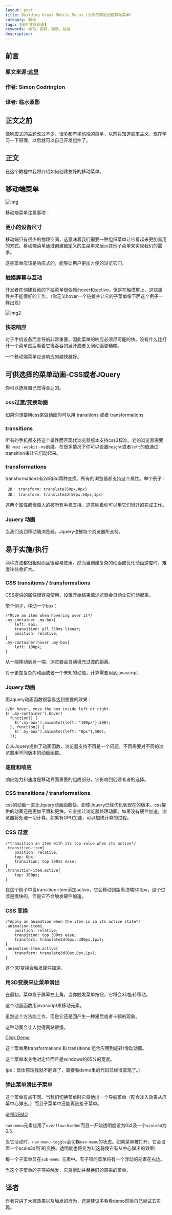 ```yaml
---
layout: post
title: Building Great Mobile Menus (为你的网站创建移动菜单）
category: 翻译
tags: [国外文章翻译]
keywords: 学习，资料，程序，前端
description: 
---
```


## 前言

### 原文来源:[这里](http://www.sitepoint.com/building-great-mobile-menus-website/)

### 作者: Simon Codrington


### 译者: 临水照影


## 正文之前

像响应式的主题改过不少，很多都有移动端的菜单，以前只知道拿来主义，现在学习一下原理，以后就可以自己开发组件了。

## 正文

在这个教程中我将介绍如何创建友好的移动菜单。


## 移动端菜单

![img](http://img.haoqiao.me//mobile1.jpg)

移动端菜单注意事项：

### 更小的设备尺寸

移动端只有很少的物理空间，这意味着我们需要一种组织菜单让它看起来更加易用的方式。移动端菜单通过创建自定义的主菜单来展示其他子菜单来实现我们的需求。

这些菜单应该是响应式的，能够让用户更加方便的浏览它们。

### 触摸屏幕与互动

开发者在创建互动的下拉菜单很依赖:hover和:active。但是在触摸屏上，这些属性并不能很好的工作。（你无法hover一个链接并让它的子菜单像下面这个例子一样出现）

![img2](http://img.haoqiao.me//mobile2.jpg)


### 快速响应

对于手机设备而言导航非常重要。因此菜单的响应必须尽可能的快。没有什么比打开一个菜单然后看着它慢吞吞的展开或者关闭动画更糟糕。

一个移动端菜单应该响应的越快越好。

## 可供选择的菜单动画-CSS或者JQuery

你可以选择自己觉得合适的。

### css过渡/变换动画

如果你想要用css来做动画你可以用 transitions 或者 transformations


### transitions 

所有的手机都支持这个属性而且现代浏览器版本支持css3标准。老的浏览器需要用 `-moz` `-webkit` `-ms`前缀。在很多情况下你可以设置`height`或者`left`的值通过transition来让它们动起来。

### transformations

transformations有2d和3d两种变换。所有的浏览器都支持这个属性。举个例子：
    
     2D： transform: translate(50px,0px) 
     3D： transform: translate3d(50px,50px,1px)

这两个属性都很惊人的被所有手机支持。这意味着你可以用它们很好的完成工作。

### Jquery 动画

当我们谈到移动端浏览器，Jquery也被每个浏览器所支持。

## 易于实施/执行

两种方法都很相似而且很容易使用。然而当创建复杂的动画或优化动画速度时，难度往往会扩大。

### CSS transitions / transformations

CSS提供的属性很容易使用，设置开始结束值浏览器会自动让它们动起来。

举个例子，移动一个box：
    
    /*Move an item when hovering over it*/
    .my-container .my-box{
        left: 0px;
        transition: all 350ms linear;
        position: relative;
    }
    .my-container:hover .my-box{
        left: 100px;
    }
    
从一端移动到另一端，浏览器会自动填充过渡的距离。

对于更加复杂的动画或者一个未知的动值，计算需要用到javascript.

### Jquery 动画

用Jquery动画函数很容易达到想要的效果：
    
    //On hover, move the box inside left or right
    $('.my-container').hover(
      function() {
        $('.my-box').animate({left: "100px"},500);
      }, function() {
        $('.my-box').animate({left: "0px"},500);
      });

自从Jquery提供了动画函数，浏览器支持不再是一个问题。不再需要对不同的浏览器用不同版本的动画函数。

### 速度和响应

响应能力和速度是移动界面重要的组成部分，它影响到创建者者的选择。

### CSS transitions / transformations

css的动画一直比Jquery动画函数快。即使Jquery已经优化到现在的版本。css提供的动画还是更加平滑和更快。它直接让浏览器处理动画。如果没有硬件加速，浏览器将处理一切计算。如果有GPU加速，可以加快计算的过程。

### CSS 过渡

    /*transition an item with its top value when its active*/
    .transition-item{
        position: relative;
        top: 0px;
        transition: top 300ms ease;
    }
    .transition-item.active{
        top: 300px;
    }

在这个例子中当transition-item添加active，它会移动到距离顶端300px，这个过渡是很快的，但是它不会触发硬件加速。

### CSS 变换

    /*Apply an animation when the item is in its active state*/
    .animation-item{
        position: relative;
        transition: top 300ms ease;
        transform: translate3d(0px,-300px,1px);
    }
    .animation-item.active{
        transform: translate3d(0px,0px,1px);
    }

这个3D变换会触发硬件加速。

### 用3D变换来让菜单滑出

在最初，菜单置于屏幕左上角。当你触发菜单按钮，它将会3D旋转移动。

这个动画函数用javascript来移动元素。

虽然这个方法能工作，但是它还是回产生一种滞后或者卡顿的现象。

这种动画会让人觉得网站很慢。


[Click Demo ](http://jsfiddle.net/linshuizhaoying/srng416p/)
    
这个菜单用transformations 和 transitions 组合应用到旋转/滑动动画。

这个菜单本身绝对定位而且是windows的65%的宽度。

(ps：具体原理我就不翻译了，直接看demo里的代码已经很直观了。)

### 弹出菜单滑出子菜单

这个菜单有点不同。当我们切换菜单时它将他出一个导航菜单（配合淡入效果从屏幕中心弹出。）而且子菜单中还能再链接子菜单。

这是[DEMO](http://jsfiddle.net/linshuizhaoying/srng416p/1/)

`nav-menu`元素应用了`overflow:hidden`而且一开始透明度设为0以及一个`scale3d`为0.5

当它活动时，`nav-menu-toggle`会切换`nav-menu`的状态。如果菜单被打开，它会设置一个scale3d到1的变换。透明度也将变为1.(这将使它有从中心弹出的效果)

每一个子菜单又在`sub-menu `元素中。有子项的菜单将有一个浮动的元素在右边。

当这个子菜单的子项被触发，它将滑动并替换旧的原来的菜单。


## 译者

作者只讲了大概效果以及触发的行为，还是建议多看看demo然后自己尝试去实现。

























